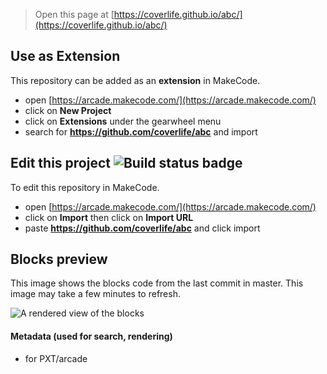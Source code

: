 


> Open this page at [https://coverlife.github.io/abc/](https://coverlife.github.io/abc/)

## Use as Extension

This repository can be added as an **extension** in MakeCode.

* open [https://arcade.makecode.com/](https://arcade.makecode.com/)
* click on **New Project**
* click on **Extensions** under the gearwheel menu
* search for **https://github.com/coverlife/abc** and import

## Edit this project ![Build status badge](https://github.com/coverlife/abc/workflows/MakeCode/badge.svg)

To edit this repository in MakeCode.

* open [https://arcade.makecode.com/](https://arcade.makecode.com/)
* click on **Import** then click on **Import URL**
* paste **https://github.com/coverlife/abc** and click import

## Blocks preview

This image shows the blocks code from the last commit in master.
This image may take a few minutes to refresh.

![A rendered view of the blocks](https://github.com/coverlife/abc/raw/master/.github/makecode/blocks.png)

#### Metadata (used for search, rendering)

* for PXT/arcade
<script src="https://makecode.com/gh-pages-embed.js"></script><script>makeCodeRender("{{ site.makecode.home_url }}", "{{ site.github.owner_name }}/{{ site.github.repository_name }}");</script>
